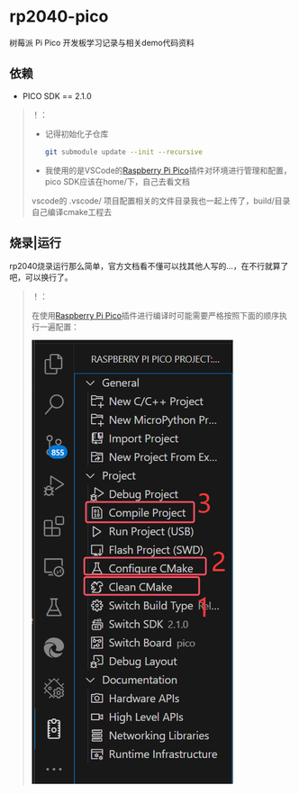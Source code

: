 # rp2040-pico

树莓派 Pi Pico 开发板学习记录与相关demo代码资料

## 依赖

* PICO SDK  ==  2.1.0

> ！：
>
> * 记得初始化子仓库
>   ```sh
>   git submodule update --init --recursive
>   ```
> * 我使用的是VSCode的[Raspberry Pi Pico](https://marketplace.visualstudio.com/items?itemName=raspberry-pi.raspberry-pi-pico)插件对环境进行管理和配置，pico SDK应该在home/下，自己去看文档
>
> vscode的 .vscode/ 项目配置相关的文件目录我也一起上传了，build/目录自己编译cmake工程去

## 烧录|运行

rp2040烧录运行那么简单，官方文档看不懂可以找其他人写的...，在不行就算了吧，可以换行了。

> ！：
>
> 在使用[Raspberry Pi Pico](https://marketplace.visualstudio.com/items?itemName=raspberry-pi.raspberry-pi-pico)插件进行编译时可能需要严格按照下面的顺序执行一遍配置：
>
> ![image.png](./docs/README.md.static/image.png)

